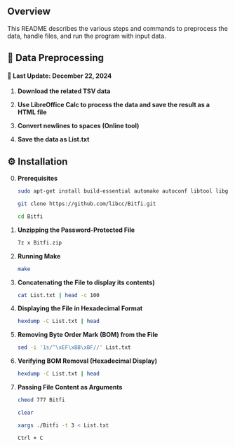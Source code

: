 ## Overview

This README describes the various steps and commands to preprocess the data, handle files, and run the program with input data.





## 🔌 Data Preprocessing

#### 📅 Last Update: December 22, 2024

1. **Download the related TSV data**  

2. **Use LibreOffice Calc to process the data and save the result as a HTML file**  

3. **Convert newlines to spaces (Online tool)**  

4. **Save the data as List.txt**  





## ⚙️ Installation


0. **Prerequisites**

   ```bash
   sudo apt-get install build-essential automake autoconf libtool libgmp3-dev p7zip-full
   ```

   ```bash
   git clone https://github.com/libcc/Bitfi.git
   ```

   ```bash
   cd Bitfi
   ```

2. **Unzipping the Password-Protected File**  

   ```bash
   7z x Bitfi.zip
   ```

3. **Running Make**  

   ```bash
   make
   ```

4. **Concatenating the File to display its contents)**  

   ```bash
   cat List.txt | head -c 100
   ```

5. **Displaying the File in Hexadecimal Format**  

   ```bash
   hexdump -C List.txt | head
   ```

6. **Removing Byte Order Mark (BOM) from the File**  

   ```bash
   sed -i '1s/^\xEF\xBB\xBF//' List.txt
   ```

7. **Verifying BOM Removal (Hexadecimal Display)** 

   ```bash
   hexdump -C List.txt | head
   ```

8. **Passing File Content as Arguments**

   ```bash
   chmod 777 Bitfi
   ```

   ```bash
   clear
   ```

   ```bash
   xargs ./Bitfi -t 3 < List.txt
   ```

   ```bash
   Ctrl + C
   ```
